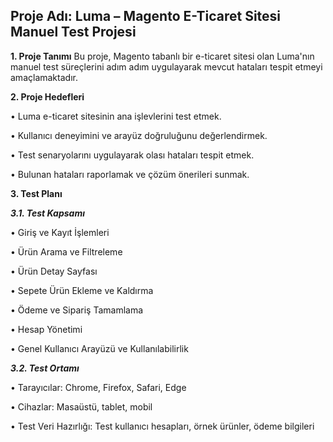 ## Proje Adı: Luma – Magento E-Ticaret Sitesi Manuel Test Projesi


**1. Proje Tanımı**
Bu proje, Magento tabanlı bir e-ticaret sitesi olan Luma'nın manuel test süreçlerini adım adım uygulayarak mevcut hataları tespit etmeyi amaçlamaktadır.


**2. Proje Hedefleri**

•	Luma e-ticaret sitesinin ana işlevlerini test etmek.

•	Kullanıcı deneyimini ve arayüz doğruluğunu değerlendirmek.

•	Test senaryolarını uygulayarak olası hataları tespit etmek.

•	Bulunan hataları raporlamak ve çözüm önerileri sunmak.


**3. Test Planı**

***3.1. Test Kapsamı***

•	Giriş ve Kayıt İşlemleri

•	Ürün Arama ve Filtreleme

•	Ürün Detay Sayfası

•	Sepete Ürün Ekleme ve Kaldırma

•	Ödeme ve Sipariş Tamamlama

•	Hesap Yönetimi

•	Genel Kullanıcı Arayüzü ve Kullanılabilirlik

***3.2. Test Ortamı***

•	Tarayıcılar: Chrome, Firefox, Safari, Edge

•	Cihazlar: Masaüstü, tablet, mobil

•	Test Veri Hazırlığı: Test kullanıcı hesapları, örnek ürünler, ödeme bilgileri
